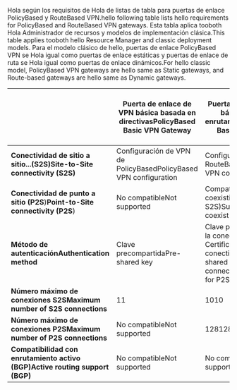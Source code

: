 <span data-ttu-id="ea10e-101">Hola según los requisitos de Hola de listas de tabla para puertas de enlace PolicyBased y RouteBased VPN.</span><span class="sxs-lookup"><span data-stu-id="ea10e-101">hello following table lists hello requirements for PolicyBased and RouteBased VPN gateways.</span></span> <span data-ttu-id="ea10e-102">Esta tabla aplica tooboth Hola Administrador de recursos y modelos de implementación clásica.</span><span class="sxs-lookup"><span data-stu-id="ea10e-102">This table applies tooboth hello Resource Manager and classic deployment models.</span></span> <span data-ttu-id="ea10e-103">Para el modelo clásico de hello, puertas de enlace PolicyBased VPN se Hola igual como puertas de enlace estáticas y puertas de enlace de ruta se Hola igual como puertas de enlace dinámicos.</span><span class="sxs-lookup"><span data-stu-id="ea10e-103">For hello classic model, PolicyBased VPN gateways are hello same as Static gateways, and Route-based gateways are hello same as Dynamic gateways.</span></span>

|  | <span data-ttu-id="ea10e-104">**Puerta de enlace de VPN básica basada en directivas**</span><span class="sxs-lookup"><span data-stu-id="ea10e-104">**PolicyBased Basic VPN Gateway**</span></span> | <span data-ttu-id="ea10e-105">**Puerta de enlace de VPN básica basada en enrutamientos**</span><span class="sxs-lookup"><span data-stu-id="ea10e-105">**RouteBased Basic VPN Gateway**</span></span> | <span data-ttu-id="ea10e-106">**Puerta de enlace de VPN estándar basada en enrutamientos**</span><span class="sxs-lookup"><span data-stu-id="ea10e-106">**RouteBased Standard VPN Gateway**</span></span> | <span data-ttu-id="ea10e-107">**Puerta de enlace de VPN de alto rendimiento basada en enrutamientos**</span><span class="sxs-lookup"><span data-stu-id="ea10e-107">**RouteBased High Performance VPN Gateway**</span></span> |
| --- | --- | --- | --- | --- |
| <span data-ttu-id="ea10e-108">**Conectividad de sitio a sitio...(S2S)**</span><span class="sxs-lookup"><span data-stu-id="ea10e-108">**Site-to-Site connectivity   (S2S)**</span></span> |<span data-ttu-id="ea10e-109">Configuración de VPN de PolicyBased</span><span class="sxs-lookup"><span data-stu-id="ea10e-109">PolicyBased VPN configuration</span></span> |<span data-ttu-id="ea10e-110">Configuración de VPN de RouteBased</span><span class="sxs-lookup"><span data-stu-id="ea10e-110">RouteBased VPN configuration</span></span> |<span data-ttu-id="ea10e-111">Configuración de VPN de RouteBased</span><span class="sxs-lookup"><span data-stu-id="ea10e-111">RouteBased VPN configuration</span></span> |<span data-ttu-id="ea10e-112">Configuración de VPN de RouteBased</span><span class="sxs-lookup"><span data-stu-id="ea10e-112">RouteBased VPN configuration</span></span> |
| <span data-ttu-id="ea10e-113">**Conectividad de punto a sitio (P2S**)</span><span class="sxs-lookup"><span data-stu-id="ea10e-113">**Point-to-Site connectivity (P2S**)</span></span> |<span data-ttu-id="ea10e-114">No compatible</span><span class="sxs-lookup"><span data-stu-id="ea10e-114">Not supported</span></span> |<span data-ttu-id="ea10e-115">Compatible (puede coexistir con S2S)</span><span class="sxs-lookup"><span data-stu-id="ea10e-115">Supported (Can coexist with S2S)</span></span> |<span data-ttu-id="ea10e-116">Compatible (puede coexistir con S2S)</span><span class="sxs-lookup"><span data-stu-id="ea10e-116">Supported (Can coexist with S2S)</span></span> |<span data-ttu-id="ea10e-117">Compatible (puede coexistir con S2S)</span><span class="sxs-lookup"><span data-stu-id="ea10e-117">Supported (Can coexist with S2S)</span></span> |
| <span data-ttu-id="ea10e-118">**Método de autenticación**</span><span class="sxs-lookup"><span data-stu-id="ea10e-118">**Authentication method**</span></span> |<span data-ttu-id="ea10e-119">Clave precompartida</span><span class="sxs-lookup"><span data-stu-id="ea10e-119">Pre-shared key</span></span> |<span data-ttu-id="ea10e-120">Clave precompartida para la conectividad de S2S, Certificados para la conectividad de P2S</span><span class="sxs-lookup"><span data-stu-id="ea10e-120">Pre-shared key for S2S connectivity, Certificates for P2S connectivity</span></span> |<span data-ttu-id="ea10e-121">Clave precompartida para la conectividad de S2S, Certificados para la conectividad de P2S</span><span class="sxs-lookup"><span data-stu-id="ea10e-121">Pre-shared key for S2S connectivity, Certificates for P2S connectivity</span></span> |<span data-ttu-id="ea10e-122">Clave precompartida para la conectividad de S2S, Certificados para la conectividad de P2S</span><span class="sxs-lookup"><span data-stu-id="ea10e-122">Pre-shared key for S2S connectivity, Certificates for P2S connectivity</span></span> |
| <span data-ttu-id="ea10e-123">**Número máximo de conexiones S2S**</span><span class="sxs-lookup"><span data-stu-id="ea10e-123">**Maximum number of S2S connections**</span></span> |<span data-ttu-id="ea10e-124">1</span><span class="sxs-lookup"><span data-stu-id="ea10e-124">1</span></span> |<span data-ttu-id="ea10e-125">10</span><span class="sxs-lookup"><span data-stu-id="ea10e-125">10</span></span> |<span data-ttu-id="ea10e-126">10</span><span class="sxs-lookup"><span data-stu-id="ea10e-126">10</span></span> |<span data-ttu-id="ea10e-127">30</span><span class="sxs-lookup"><span data-stu-id="ea10e-127">30</span></span> |
| <span data-ttu-id="ea10e-128">**Número máximo de conexiones P2S**</span><span class="sxs-lookup"><span data-stu-id="ea10e-128">**Maximum number of P2S connections**</span></span> |<span data-ttu-id="ea10e-129">No compatible</span><span class="sxs-lookup"><span data-stu-id="ea10e-129">Not supported</span></span> |<span data-ttu-id="ea10e-130">128</span><span class="sxs-lookup"><span data-stu-id="ea10e-130">128</span></span> |<span data-ttu-id="ea10e-131">128</span><span class="sxs-lookup"><span data-stu-id="ea10e-131">128</span></span> |<span data-ttu-id="ea10e-132">128</span><span class="sxs-lookup"><span data-stu-id="ea10e-132">128</span></span> |
| <span data-ttu-id="ea10e-133">**Compatibilidad con enrutamiento activo (BGP)**</span><span class="sxs-lookup"><span data-stu-id="ea10e-133">**Active routing support (BGP)**</span></span> |<span data-ttu-id="ea10e-134">No compatible</span><span class="sxs-lookup"><span data-stu-id="ea10e-134">Not supported</span></span> |<span data-ttu-id="ea10e-135">No compatible</span><span class="sxs-lookup"><span data-stu-id="ea10e-135">Not supported</span></span> |<span data-ttu-id="ea10e-136">Compatible</span><span class="sxs-lookup"><span data-stu-id="ea10e-136">Supported</span></span> |<span data-ttu-id="ea10e-137">Compatible</span><span class="sxs-lookup"><span data-stu-id="ea10e-137">Supported</span></span> |

